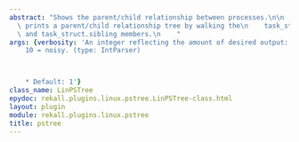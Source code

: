 ```yaml
---
abstract: "Shows the parent/child relationship between processes.\n\n    This plugin\
  \ prints a parent/child relationship tree by walking the\n    task_struct.children\
  \ and task_struct.sibling members.\n    "
args: {verbosity: 'An integer reflecting the amount of desired output: 0 = quiet,
    10 = noisy. (type: IntParser)



    * Default: 1'}
class_name: LinPSTree
epydoc: rekall.plugins.linux.pstree.LinPSTree-class.html
layout: plugin
module: rekall.plugins.linux.pstree
title: pstree
---
```

